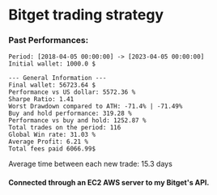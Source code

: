 # Bitget trading strategy  

### Past Performances:
```
Period: [2018-04-05 00:00:00] -> [2023-04-05 00:00:00]
Initial wallet: 1000.0 $

--- General Information ---
Final wallet: 56723.64 $
Performance vs US dollar: 5572.36 %
Sharpe Ratio: 1.41
Worst Drawdown compared to ATH: -71.4% | -71.49%
Buy and hold performance: 319.28 %
Performance vs buy and hold: 1252.87 %
Total trades on the period: 116
Global Win rate: 31.03 %
Average Profit: 6.21 %
Total fees paid 6066.99$
```

Average time between each new trade: 15.3 days   

#### Connected through an EC2 AWS server to my Bitget's API.   